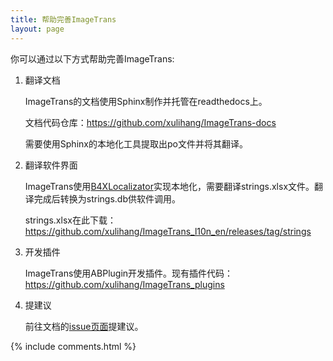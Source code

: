 ```yaml
---
title: 帮助完善ImageTrans
layout: page
---
```


你可以通过以下方式帮助完善ImageTrans:

1. 翻译文档

	ImageTrans的文档使用Sphinx制作并托管在readthedocs上。

	文档代码仓库：<https://github.com/xulihang/ImageTrans-docs>

	需要使用Sphinx的本地化工具提取出po文件并将其翻译。

2. 翻译软件界面

	ImageTrans使用[B4XLocalizator](https://www.b4x.com/android/forum/threads/b4x-localizator-localize-your-b4x-applications.68751/)实现本地化，需要翻译strings.xlsx文件。翻译完成后转换为strings.db供软件调用。
	
	strings.xlsx在此下载：<https://github.com/xulihang/ImageTrans_l10n_en/releases/tag/strings>

3. 开发插件

	ImageTrans使用ABPlugin开发插件。现有插件代码：<https://github.com/xulihang/ImageTrans_plugins>
	
4. 提建议

	前往文档的[issue页面](https://github.com/xulihang/ImageTrans-docs/issues)提建议。


{% include comments.html %}